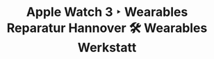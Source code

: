 ---
title: Apple Watch 3 ‣ Wearables Reparatur Hannover 🛠️ Wearables Werkstatt
description: 

name: Apple Watch 3
manufacturer: apple
services:
  analyse:
    enabled: true
    price: kostenlos
    description:
  wasserschaden:
    enabled: true
    price: auf Anfrage
    description:
  original_display:
    enabled: true
    price: auf Anfrage
  glas_reparatur:
    enabled: true
    price: auf Anfrage
    description:
  lautsprecher:
    enabled: true
    price: auf Anfrage
    description:
  mikrofon:
    enabled: true
    price: auf Anfrage
    description:
  vorderkamera:
    enabled: true
    price: auf Anfrage
  hauptkamera:
    enabled: true
    price: auf Anfrage
    description:
  kameraglas:
    enabled: true
    price: auf Anfrage
    description:
  backcover:
    enabled: true
    price: auf Anfrage
    description:
  rahmen:
    enabled: true
    price: auf Anfrage
    description:
  akku:
    enabled: true
    price: auf Anfrage
    description:
  ladebuchse:
    enabled: true
    price: auf Anfrage
    description:
  buttons:
    enabled: true
    price: auf Anfrage
    description:
  software_update:
    enabled: true
    price: auf Anfrage
    description:
---